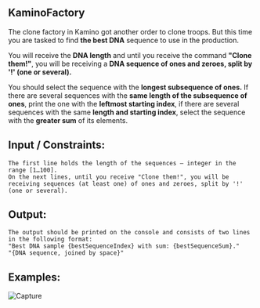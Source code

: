 ## KaminoFactory

The clone factory in Kamino got another order to clone troops. But this time you are tasked to find **the best DNA** sequence to use in the production. 

You will receive the **DNA length** and until you receive the command **"Clone them!"**, you will be receiving a **DNA sequence of ones and zeroes, split by '!' (one or several).**

You should select the sequence with the **longest subsequence of ones.** If there are several sequences with the **same length of the subsequence of ones**, print the one with the **leftmost starting index**, if there are several sequences with the same **length and starting index**, select the sequence with the **greater sum** of its elements.

## Input / Constraints:

	The first line holds the length of the sequences – integer in the range [1…100].
	On the next lines, until you receive "Clone them!", you will be receiving sequences (at least one) of ones and zeroes, split by '!' (one or several).

## Output:

    The output should be printed on the console and consists of two lines in the following format:
    "Best DNA sample {bestSequenceIndex} with sum: {bestSequenceSum}."
    "{DNA sequence, joined by space}"

## Examples: 

![Capture](https://user-images.githubusercontent.com/45227327/194097005-38816ad5-b2a8-46fb-b067-caebc2882629.PNG)
